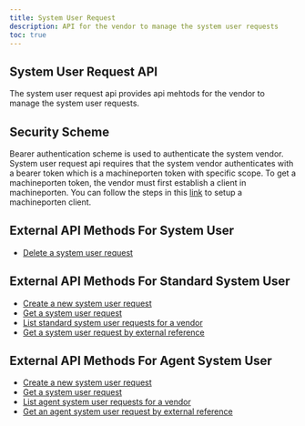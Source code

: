 ```yaml
---
title: System User Request
description: API for the vendor to manage the system user requests
toc: true
---
```


## System User Request API
The system user request api provides api mehtods for the vendor to manage the system user requests.

## Security Scheme
Bearer authentication scheme is used to authenticate the system vendor.
System user request api requires that the system vendor authenticates with a bearer token which is a machineporten token with specific scope.
To get a machineporten token, the vendor must first establish a client in machineporten. You can follow the steps in this [link](https://docs.altinn.studio/authentication/getting-started/maskinportenclient/) to setup a machineporten client.

## External API Methods For System User
- [Delete a system user request](external#delete-system-user-request)

## External API Methods For Standard System User

- [Create a new system user request](external#create-a-standard-system-user-request)
- [Get a system user request](external#get-a-system-user-request)
- [List standard system user requests for a vendor](external#get-all-system-user-requests-for-a-vendor)
- [Get a system user request by external reference](external#get-a-system-user-request-by-external-reference)

## External API Methods For Agent System User

- [Create a new system user request](external#create-an-agent-system-user-request)
- [Get a system user request](external#get-an-agent-system-user-request)
- [List agent system user requests for a vendor](external#get-all-agent-system-user-requests-for-a-vendor)
- [Get an agent system user request by external reference](external#get-an-agent-system-user-request-by-external-reference)